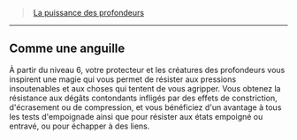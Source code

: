 ﻿---
!GenericItem
Name: Comme une anguille
Id: warlock_depths_hd.md#comme-une-anguille
ParentLink: warlock_depths_hd.md#la-puissance-des-profondeurs
ParentName: La puissance des profondeurs
NameLevel: 2
Attributes:
  Name: Comme une anguille
  Markdown: >+
    ## <!--Name-->Comme une anguille<!--/Name-->


    À partir du niveau 6, votre protecteur et les créatures des profondeurs vous inspirent une magie qui vous permet de résister aux pressions insoutenables et aux choses qui tentent de vous agripper. Vous obtenez la résistance aux dégâts contondants infligés par des effets de constriction, d'écrasement ou de compression, et vous bénéficiez d'un avantage à tous les tests d'empoignade ainsi que pour résister aux états empoigné ou entravé, ou pour échapper à des liens.

AttributesDictionary: >+
  Name: Comme une anguille

  Markdown: >+

    ## <!--Name-->Comme une anguille<!--/Name-->





    À partir du niveau 6, votre protecteur et les créatures des profondeurs vous inspirent une magie qui vous permet de résister aux pressions insoutenables et aux choses qui tentent de vous agripper. Vous obtenez la résistance aux dégâts contondants infligés par des effets de constriction, d'écrasement ou de compression, et vous bénéficiez d'un avantage à tous les tests d'empoignade ainsi que pour résister aux états empoigné ou entravé, ou pour échapper à des liens.



---
> [La puissance des profondeurs](hd_warlock_depths.md)

---

## Comme une anguille

À partir du niveau 6, votre protecteur et les créatures des profondeurs vous inspirent une magie qui vous permet de résister aux pressions insoutenables et aux choses qui tentent de vous agripper. Vous obtenez la résistance aux dégâts contondants infligés par des effets de constriction, d'écrasement ou de compression, et vous bénéficiez d'un avantage à tous les tests d'empoignade ainsi que pour résister aux états empoigné ou entravé, ou pour échapper à des liens.

